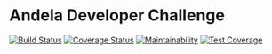 # Andela Developer Challenge

[![Build Status](https://travis-ci.org/macphilips/Andela-Developer-Challenge.svg?branch=master)](https://travis-ci.org/macphilips/Andela-Developer-Challenge)
[![Coverage Status](https://coveralls.io/repos/github/macphilips/Andela-Developer-Challenge/badge.svg?branch=master)](https://coveralls.io/github/macphilips/Andela-Developer-Challenge?branch=master)
[![Maintainability](https://api.codeclimate.com/v1/badges/770e1e1a1009e339d2b2/maintainability)](https://codeclimate.com/github/macphilips/Andela-Developer-Challenge/maintainability)
[![Test Coverage](https://api.codeclimate.com/v1/badges/770e1e1a1009e339d2b2/test_coverage)](https://codeclimate.com/github/macphilips/Andela-Developer-Challenge/test_coverage)